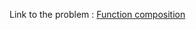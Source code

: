 Link to the problem : [Function composition](https://www.rosettacode.org/wiki/Function_composition)
